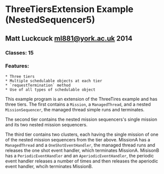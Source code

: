 ThreeTiersExtension Example (NestedSequencer5)
=======

Matt Luckcuck <ml881@york.ac.uk> 2014
-----------------------------------

### Classes: 15

### Features:
	* Three tiers
	* Multiple schedulable objects at each tier
	* `requestTermination` method
	* Use of all types of schedulable object


This example program is an extension of the ThreeTires example and has three tiers. The first contains a `Mission`, a `ManagedThread`, and a nested `MissionSequencer`, the managed thread simple runs and terminates.

The second tier contains the nested mission sequencers's single mission and its two nested mission sequencers. 

The third tier contains two clusters, each having the single mission of one of the nested mission sequencers from the tier above. MissionA has a `ManagedThread` and a `OneShotEventHandler`, the managed thread runs and releases the one shot event handler, which terminates MissionA. MisisonB has a `PeriodicEventHandler` and an `AperiodicEventHandler`, the periodic event handler releases a number of times and then releases the aperiodic event handler, whcih terminates MissionB. 


